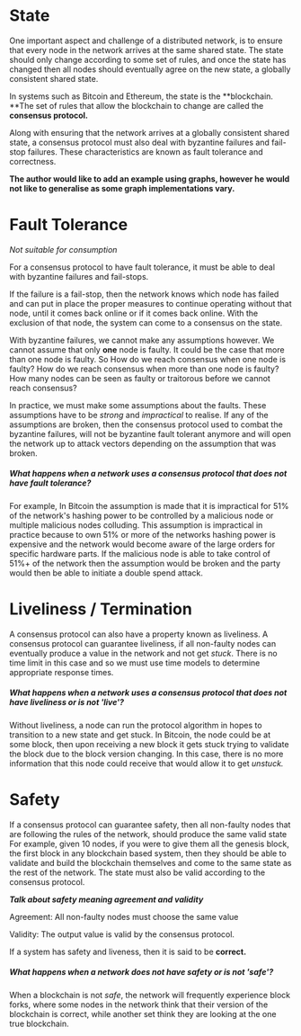 # State

One important aspect and challenge of a distributed network, is to ensure that every node in the network arrives at the same shared state. The state should only change according to some set of rules, and once the state has changed then all nodes should eventually agree on the new state, a globally consistent shared state.

In systems such as Bitcoin and Ethereum, the state is the **blockchain. **The set of rules that allow the blockchain to change are called the **consensus protocol.**

Along with ensuring that the network arrives at a globally consistent shared state, a consensus protocol must also deal with byzantine failures and fail-stop failures. These characteristics are known as fault tolerance and correctness.

**The author would like to add an example using graphs, however he would not like to generalise as some graph implementations vary.**

# Fault Tolerance

_Not suitable for consumption_

For a consensus protocol to have fault tolerance, it must be able to deal with byzantine failures and fail-stops.

If the failure is a fail-stop, then the network knows which node has failed and can put in place the proper measures to continue operating without that node, until it comes back online or if it comes back online. With the exclusion of that node, the system can come to a consensus on the state.

With byzantine failures, we cannot make any assumptions however. We cannot assume that only **one** node is faulty. It could be the case that more than one node is faulty. So How do we reach consensus when one node is faulty? How do we reach consensus when more than one node is faulty? How many nodes can be seen as faulty or traitorous before we cannot reach consensus?

In practice, we must make some assumptions about the faults. These assumptions have to be _strong_ and _impractical_ to realise. If any of the assumptions are broken, then the consensus protocol used to combat the byzantine failures, will not be byzantine fault tolerant anymore and will open the network up to attack vectors depending on the assumption that was broken.

##### What happens when a network uses a consensus protocol that does not have fault tolerance?

For example, In Bitcoin the assumption is made that it is impractical for 51% of the network's hashing power to be controlled by a malicious node or multiple malicious nodes colluding. This assumption is impractical in practice because to own 51% or more of the networks hashing power is expensive and the network would become aware of the large orders for specific hardware parts.  If the malicious node is able to take control of 51%+ of the network then the assumption would be broken and the party would then be able to initiate a double spend attack.

# Liveliness / Termination

A consensus protocol can also have a property known as liveliness. A consensus protocol can guarantee liveliness, if all non-faulty nodes can eventually produce a value in the network and not get _stuck_. There is no time limit in this case and so we must use time models to determine appropriate response times.

##### What happens when a network uses a consensus protocol that does not have liveliness or is not 'live'?

Without liveliness, a node can run the protocol algorithm in hopes to transition to a new state and get stuck. In Bitcoin, the node could be at some block, then upon receiving a new block it gets stuck trying to validate the block due to the block version changing. In this case, there is no more information that this node could receive that would allow it to get _unstuck._

# Safety

If a consensus protocol can guarantee safety, then all non-faulty nodes that are following the rules of the network, should produce the same valid state For example, given 10 nodes, if you were to give them all the genesis block, the first block in any blockchain based system, then they should be able to validate and build the blockchain themselves and come to the same state as the rest of the network. The state must also be valid according to the consensus protocol.

_**Talk about safety meaning agreement and validity**_

Agreement: All non-faulty nodes must choose the same value

Validity: The output value is valid by the consensus protocol.

If a system has safety and liveness, then it is said to be **correct.**

##### What happens when a network does not have safety or is not 'safe'?

When a blockchain is not _safe_, the network will frequently experience block forks, where some nodes in the network think that their version of the blockchain is correct, while another set think they are looking at the one true blockchain.

# 



